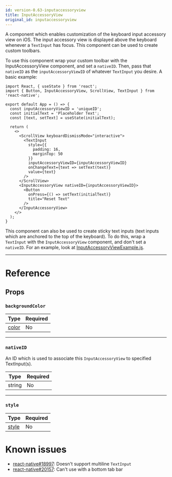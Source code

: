 ```yaml
---
id: version-0.63-inputaccessoryview
title: InputAccessoryView
original_id: inputaccessoryview
---
```


A component which enables customization of the keyboard input accessory view on iOS. The input accessory view is displayed above the keyboard whenever a `TextInput` has focus. This component can be used to create custom toolbars.

To use this component wrap your custom toolbar with the InputAccessoryView component, and set a `nativeID`. Then, pass that `nativeID` as the `inputAccessoryViewID` of whatever `TextInput` you desire. A basic example:

```SnackPlayer name=InputAccessoryView&supportedPlatforms=ios
import React, { useState } from 'react';
import { Button, InputAccessoryView, ScrollView, TextInput } from 'react-native';

export default App = () => {
  const inputAccessoryViewID = 'uniqueID';
  const initialText = 'Placeholder Text';
  const [text, setText] = useState(initialText);

  return (
    <>
      <ScrollView keyboardDismissMode="interactive">
        <TextInput
          style={{
            padding: 16,
            marginTop: 50
          }}
          inputAccessoryViewID={inputAccessoryViewID}
          onChangeText={text => setText(text)}
          value={text}
        />
      </ScrollView>
      <InputAccessoryView nativeID={inputAccessoryViewID}>
        <Button
          onPress={() => setText(initialText)}
          title="Reset Text"
        />
      </InputAccessoryView>
    </>
  );
}
```

This component can also be used to create sticky text inputs (text inputs which are anchored to the top of the keyboard). To do this, wrap a `TextInput` with the `InputAccessoryView` component, and don't set a `nativeID`. For an example, look at [InputAccessoryViewExample.js](https://github.com/facebook/react-native/blob/master/RNTester/js/examples/InputAccessoryView/InputAccessoryViewExample.js).

---

# Reference

## Props

### `backgroundColor`

| Type               | Required |
| ------------------ | -------- |
| [color](colors.md) | No       |

---

### `nativeID`

An ID which is used to associate this `InputAccessoryView` to specified TextInput(s).

| Type   | Required |
| ------ | -------- |
| string | No       |

---

### `style`

| Type                         | Required |
| ---------------------------- | -------- |
| [style](view-style-props.md) | No       |

# Known issues

- [react-native#18997](https://github.com/facebook/react-native/issues/18997): Doesn't support multiline `TextInput`
- [react-native#20157](https://github.com/facebook/react-native/issues/20157): Can't use with a bottom tab bar
